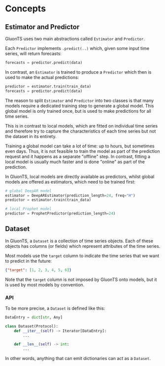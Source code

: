 
# Concepts

## Estimator and Predictor

GluonTS uses two main abstractions called `Estimator` and `Predictor`.

Each `Predictor` implements `.predict(..)` which, given some input time series,
will return forecasts:

```py
forecasts = predictor.predict(data)
```

In contrast, an `Estimator` is trained to produce a `Predictor` which then is
used to make the actual predictions:

```py
predictor = estimator.train(train_data)
forecasts = predictor.predict(data)
```

The reason to split `Estimator` and `Predictor` into two classes is that many
models require a dedicated training step to generate a global model. This
global model is only trained once, but is used to make predictions for all
time series.

This is in contrast to local models, which are fitted on individual time series
and therefore try to capture the characteristics of each time series but not
the dataset in its entirety.

Training a global model can take a lot of time: up to hours, but sometimes even
days. Thus, it is not feasible to train the model as part of the prediction
request and it happens as a separate "offline" step. In contrast, fitting a
local model is usually much faster and is done "online" as part of the
prediction.

In GluonTS, local models are directly available as predictors, whilst global
models are offered as estimators, which need to be trained first:

```py
# global DeepAR model
estimator = DeepAREstimator(prediction_length=24, freq="H")
predictor = estimator.train(train_data)

# local Prophet model
predictor = ProphetPredictor(prediction_length=24)
```

## Dataset

In GluonTS, a `Dataset` is a collection of time series objects. Each of these
objects has columns (or fields) which represent attributes of the
time series.

Most models use the `target` column to indicate the time series that we want to
predict in the future:

```json
{"target": [1, 2, 3, 4, 5, 6]}
```

Note that the `target` column is not imposed by GluonTS onto models, but it is
used by most models by convention.


### API

To be more precise, a `Dataset` is defined like this:

```py
DataEntry = dict[str, Any]

class Dataset(Protocol):
    def __iter__(self) -> Iterator[DataEntry]:
        ...

    def __len__(self) -> int:
        ...
```

In other words, anything that can emit dictionaries can act as a `Dataset`.
